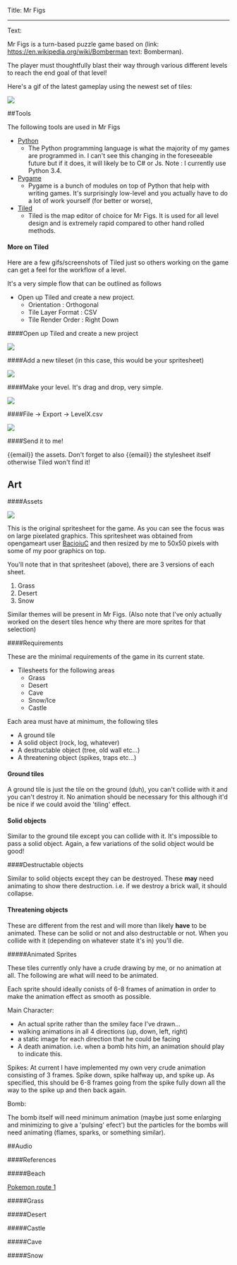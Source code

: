 Title: Mr Figs

----

Text: 

Mr Figs is a turn-based puzzle game based on (link: https://en.wikipedia.org/wiki/Bomberman text: Bomberman).

The player must thoughtfully blast their way through various different levels to reach the end goal of that level!

Here's a gif of the latest gameplay using the newest set of tiles:

![](http://i.imgur.com/0BBv5GG.gif)

##Tools

The following tools are used in Mr Figs

- [Python](https://www.python.org/) 
    - The Python programming language is what the majority of my games are programmed in. I can't see this changing in the foreseeable future but if it does, it will likely be to C# or Js. Note : I currently use Python 3.4.
- [Pygame](http://www.pygame.org/)
    - Pygame is a bunch of modules on top of Python that help with writing games. It's surprisingly low-level and you actually have to do a lot of work yourself (for better or worse),
- [Tiled](http://www.mapeditor.org/)
    - Tiled is the map editor of choice for Mr Figs. It is used for all level design and is extremely rapid compared to other hand rolled methods.

#### More on Tiled

Here are a few gifs/screenshots of Tiled just so others working on the game can get a feel for the workflow of a level.

It's a very simple flow that can be outlined as follows

- Open up Tiled and create a new project.
    - Orientation : Orthogonal
    - Tile Layer Format : CSV
    - Tile Render Order : Right Down

####Open up Tiled and create a new project

![](http://i.imgur.com/dscASxY.gif)

####Add a new tileset (in this case, this would be your spritesheet)

![](http://i.imgur.com/wLhWEN5.gif)

####Make your level. It's drag and drop, very simple.

![](http://i.imgur.com/l0zV6Gi.gif)

####File -> Export -> LevelX.csv

![](http://i.imgur.com/9279vIS.gif)

####Send it to me!

{{email}} the assets. Don't forget to also {{email}} the stylesheet itself otherwise Tiled won't find it!



## Art

####Assets

![](http://i.imgur.com/S36AcdX.png)

This is the original spritesheet for the game. As you can see the focus was on large pixelated graphics. This spritesheet was obtained from opengameart user [BacioiuC](http://opengameart.org/content/miw-assets-strategy-war-game) and then resized by me to 50x50 pixels with some of my poor graphics on top.

You'll note that in that spritesheet (above), there are 3 versions of each sheet.

1. Grass
2. Desert
3. Snow

Similar themes will be present in Mr Figs.
(Also note that I've only actually worked on the desert tiles hence why there are more sprites for that selection)

####Requirements

These are the minimal requirements of the game in its current state.

- Tilesheets for the following areas
    - Grass 
    - Desert
    - Cave
    - Snow/Ice
    - Castle

Each area must have at minimum, the following tiles

- A ground tile
- A solid object (rock, log,  whatever)
- A destructable object (tree, old wall etc...)
- A threatening object (spikes, traps etc...)


#### Ground tiles

A ground tile is just the tile on the ground (duh), you can't collide with it and you can't destroy it. No animation should be necessary for this although it'd be nice if we could avoid the 'tiling' effect.

#### Solid objects

Similar to the ground tile except you can collide with it. It's impossible to pass a solid object. Again, a few variations of the solid object would be good!

####Destructable objects

Similar to solid objects except they can be destroyed. These **may** need animating to show there destruction. i.e. if we destroy a brick wall, it should collapse. 
#### Threatening objects

These are different from the rest and will more than likely **have** to be animated. These can be solid or not and also destructable or not. When you collide with it (depending on whatever state it's in) you'll die.

#####Animated Sprites

These tiles currently only have a crude drawing by me, or no animation at all. The following are what will need to be animated.

Each sprite should ideally conists of 6-8 frames of animation in order to make the animation effect as smooth as possible.

Main Character:

- An actual sprite rather than the smiley face I've drawn...
- walking animations in all 4 directions (up, down, left, right)
- a static image for each direction that he could be facing
- A death animation. i.e. when a bomb hits him, an animation should play to indicate this.

Spikes:
At current I have implemented my own very crude animation consisting of 3 frames. Spike down, spike halfway up, and spike up. As specified, this should be 6-8 frames going from the spike fully down all the way to the spike up and then back again.

Bomb:

The bomb itself will need minimum animation (maybe just some enlarging and minimizing to give a 'pulsing' efect') but the particles for the bombs will need animating (flames, sparks, or something similar).

##Audio

####References

#####Beach

[Pokemon route 1](https://www.youtube.com/watch?v=uXv7DjdasHI)

#####Grass

#####Desert


#####Castle

#####Cave


#####Snow